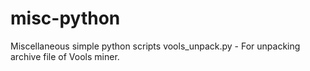 # misc-python
Miscellaneous simple python scripts
vools_unpack.py - For unpacking archive file of Vools miner.
